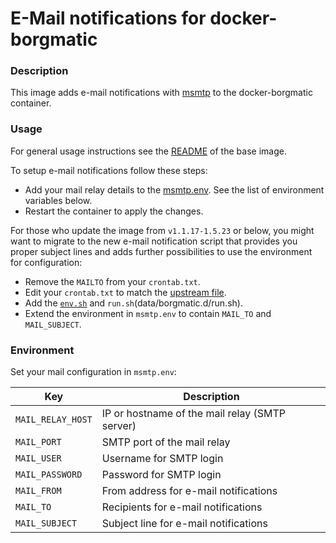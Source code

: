 # E-Mail notifications for docker-borgmatic 

### Description

This image adds e-mail notifications with [msmtp](https://marlam.de/msmtp/) to
the docker-borgmatic container.

### Usage

For general usage instructions see the [README](../base/README.md) of the base
image.

To setup e-mail notifications follow these steps:

* Add your mail relay details to the [msmtp.env](msmtp.env.template). See
  the list of environment variables below.
* Restart the container to apply the changes.

For those who update the image from `v1.1.17-1.5.23` or below, you might want to
migrate to the new e-mail notification script that provides you proper subject
lines and adds further possibilities to use the environment for configuration:

* Remove the `MAILTO` from your `crontab.txt`.
* Edit your `crontab.txt` to match the [upstream file](data/borgmatic.d/crontab.txt).
* Add the [`env.sh`](data/borgmatic.d/env.sh) and
  `run.sh`(data/borgmatic.d/run.sh).
* Extend the environment in `msmtp.env` to contain `MAIL_TO` and `MAIL_SUBJECT`.

### Environment

Set your mail configuration in `msmtp.env`:

| Key                | Description                |
| ------------------ | -------------------------- |
| `MAIL_RELAY_HOST`  | IP or hostname of the mail relay (SMTP server) |
| `MAIL_PORT`        | SMTP port of the mail relay |
| `MAIL_USER`        | Username for SMTP login |
| `MAIL_PASSWORD`    | Password for SMTP login |
| `MAIL_FROM`        | From address for e-mail notifications |
| `MAIL_TO`          | Recipients for e-mail notifications |
| `MAIL_SUBJECT`     | Subject line for e-mail notifications |